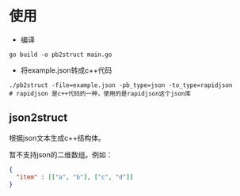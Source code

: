 
# 使用
* 编译
```shell script
go build -o pb2struct main.go
```
* 将example.json转成c++代码
```shell script
./pb2struct -file=example.json -pb_type=json -to_type=rapidjson
# rapidjson 是c++代码的一种，使用的是rapidjson这个json库
```
## json2struct
根据json文本生成c++结构体。

暂不支持json的二维数组。例如：
```json
{
  "item" : [["a", "b"], ["c", "d"]]
}
```
